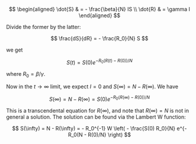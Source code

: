 $$
\begin{aligned}
\dot{S} & = - \frac{\beta}{N} IS \\
\dot{R} &  = \gamma I
\end{aligned}
$$

Divide the former by the latter:

$$
\frac{dS}{dR} = - \frac{R_0}{N} S
$$

we get

$$
S(t) = S(0) e^{ -R_0( R(t) - R(0) )  / N}
$$

where $R_0 = \beta/\gamma$.

Now in the $t\to\infty$ limit, we expect $I=0$ and $S(\infty) = N - R(\infty)$. We have

$$
S(\infty) = N -R(\infty) = S(0) e^{ -R_0( R(\infty) - R(0) )  / N}
$$

This is a transcendental equation for $R(\infty)$, and note that $R(\infty) = N$ is not in general a solution. The solution can be found via the Lambert W function:

$$
S(\infty) = N - R(\infty) = - R_0^{-1} W \left( - \frac{S(0) R_0}{N} e^{-R_0(N - R(0)/N} \right) 
$$
<!--stackedit_data:
eyJoaXN0b3J5IjpbNzA0MDQzOTU3XX0=
-->